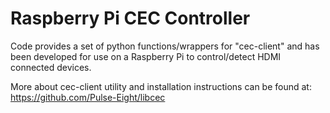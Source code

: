 # Raspberry Pi CEC Controller

Code provides a set of python functions/wrappers for "cec-client" and has been developed 
for use on a Raspberry Pi to control/detect HDMI connected devices.

More about cec-client utility and installation instructions can be found at: 
https://github.com/Pulse-Eight/libcec
